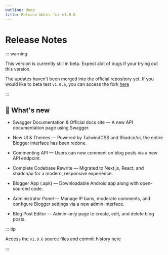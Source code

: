 ```yaml
---
outline: deep
title: Release Notes for v1.0.6
---
```


# Release Notes <Badge type="tip" text="v1.0.6" />

::: warning

This version is currently still in beta. Expect alot of bugs if your trying out this version.

The updates haven't been merged into the official repository yet. If you would like to beta test ``v1.0.6``, you can access the fork [here](https://github.com/linuskang/blogger1.0.6)

:::


## 📝 What's new

- <Badge type="warning" text="Pending" /> Swagger Documentation & Official docs site — A new API documentation page using Swagger.

- <Badge type="tip" text="Released" /> New UI & Themes — Powered by TailwindCSS and Shadcn/ui, the entire Blogger interface has been redone.

- <Badge type="tip" text="Released" /> Commenting API — Users can now comment on blog posts via a new API endpoint.

- <Badge type="tip" text="Released" /> Complete Codebase Rewrite — Migrated to Next.js, React, and shadcn/ui for a modern, responsive experience.

- <Badge type="warning" text="Pending" /> Blogger App (.apk) — Downloadable Android app along with open-sourced code.

- <Badge type="warning" text="Pending" /> Administrator Panel — Manage IP bans, moderate comments, and configure Blogger settings via a new admin interface.

- <Badge type="warning" text="Pending" /> Blog Post Editor — Admin-only page to create, edit, and delete blog posts.

::: tip

Access the ``v1.0.6`` source files and commit history [here](https://github.com/linuskangsoftware/blogger)

:::